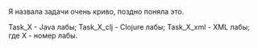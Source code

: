 Я назвала задачи очень криво, поздно поняла это.

Task_X - Java лабы;
Task_X_clj - Clojure лабы;
Task_X_xml - XML лабы;
где X - номер лабы.
